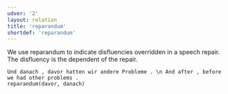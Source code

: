 ```yaml
---
udver: '2'
layout: relation
title: 'reparandum'
shortdef: 'reparandum'
---
```


We use reparandum to indicate disfluencies overridden in a speech repair. The disfluency is the dependent of the repair.

~~~ sdparse
Und danach , davor hatten wir andere Probleme . \n And after , before we had other problems .
reparandum(davor, danach)
~~~
<!-- Interlanguage links updated Ne 5. května 2024, 18:21:47 CEST -->
